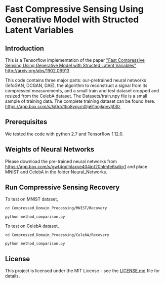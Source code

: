 # Fast Compressive Sensing Using Generative Model with Structed Latent Variables

## Introduction
This is a Tensorflow implementation of the paper ["Fast Compressive Sensing Using Generative Model with Structed Latent Variables"](http://arxiv.org/abs/1902.06913) http://arxiv.org/abs/1902.06913.

This code contains three major parts: our-pretrained neural networks (InfoGAN, DCGAN, DAE), the algorithm to reconstruct a signal from its compressed measurements, and a small train and test dataset cropped and resized from the CelebA dataset.
The Datasets/train.npy file is a small sample of training data. The complete training dataset can be found here. https://app.box.com/s/kj0dx1tio8yqcm0lg61nojkqvvljf3lz

## Prerequisites

We tested the code with python 2.7 and Tensorflow 1.12.0.

## Weights of Neural Networks
Please download the pre-trained neural networks from https://app.box.com/s/gwt4qdlhlaxve404jpt20hlmfe6sdky1 and place MNIST and CelebA in the folder Neural_Networks.

## Run Compressive Sensing Recovery

To test on MNIST dataset,

```
cd Compressed_Domain_Processing/MNIST/Recovery

python method_comparison.py 
```


To test on CelebA dataset,

```
cd Compressed_Domain_Processing/CelebA/Recovery

python method_comparison.py 
```


## License

This project is licensed under the MIT License - see the [LICENSE.md](https://github.com/sihan-zeng/f-csrg/blob/master/LICENSE) file for details.


